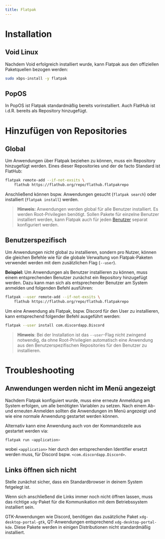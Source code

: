 ```yaml
---
title: Flatpak
---
```


# Installation

## Void Linux

Nachdem Void erfolgreich installiert wurde, kann Flatpak aus den offiziellen
Paketquellen bezogen werden:
```sh
sudo xbps-install -y flatpak
``` 

## PopOS

In PopOS ist Flatpak standardmäßig bereits vorinstalliert.
Auch FlatHub ist i.d.R. bereits als Repository hinzugefügt.


# Hinzufügen von Repositories

## Global

Um Anwendungen über Flatpak beziehen zu können, muss ein Repository hinzugefügt
werden. Eines dieser Repositories und der de facto Standard ist FlatHub:
```sh
flatpak remote-add --if-not-exsits \
    flathub https://flathub.org/repo/flathub.flatpakrepo
```
Anschließend können bspw. Anwendungen gesucht (`flatpak search`) oder
installiert (`flatpak install`) werden.

> **Hinweis:** Anwendungen werden global für alle Benutzer installiert. Es
> werden Root-Privilegien benötigt.
> Sollen Pakete für einzelne Benutzer installiert werden, kann Flatpak auch für
> jeden [Benutzer](#Benutzerspezifisch) separat konfiguriert werden.

## Benutzerspezifisch

Um Anwendungen nicht global zu installieren, sondern pro Nutzer, können die
gleichen Befehle wie für die globale Verwaltung von Flatpak-Paketen verwendet
werden mit dem zusätzlichen Flag (`--user`).

**Beispiel:**
Um Anwendungen als Benutzer installieren zu können, muss einem entsprechenden
Benutzer zunächst ein Repository hinzugefügt werden. Dazu kann man sich als
entsprechender Benutzer am System anmelden und folgenden Befehl ausführen:
```sh
flatpak --user remote-add --if-not-exsits \
    flathub https://flathub.org/repo/flathub.flatpakrepo
```
Um eine Anwendung als Flatpak, bspw. Discord für den User zu installieren, kann
entsprechend folgender Befehl ausgeführt werden:
```sh
flatpak --user install com.discordapp.Discord
```

> **Hinweis**: Bei der Installation ist das `--user`-Flag nicht zwingend
> notwendig, da ohne Root-Privilegien automatisch eine Anwendung aus den
> Benutzerspezifischen Repositories für den Benutzer zu installieren.


# Troubleshooting

## Anwendungen werden nicht im Menü angezeigt

Nachdem Flatpak konfiguiert wurde, muss eine erneute Anmeldung am System
erfolgen, um alle benötigten Variablen zu setzen.
Nach einem Ab- und erneuten Anmelden sollten die Anwendungen im Menü angezeigt
und wie eine normale Anwendung gestartet werden können.

Alternativ kann eine Anwendung auch von der Kommandozeile aus gestartet werden
via:
```sh
flatpak run <application>
```
wobei `<application>` hier durch den entsprechenden Identifier ersetzt werden
muss, für Discord bspw. `<com.discordapp.Discord>`.


## Links öffnen sich nicht 

Stelle zunächst sicher, dass ein Standardbrowser in deinem System fetgelegt
ist.

Wenn sich anschließend die Links immer noch nicht öffnen lassen, muss das
richtige `xdg`-Paket für die Kommunikation mit dem Betriebssystem installiert
sein.

GTK-Anwendungen wie Discord, benötigen das zusätzliche Paket
`xdg-desktop-portal-gtk`, QT-Anwendungen entsprechend `xdg-desktop-portal-kde`.
Diese Pakete werden in einigen Distributionen nicht standardmäßig installiert.

